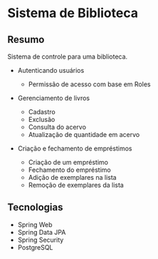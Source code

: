# Sistema de Biblioteca

## Resumo
Sistema de controle para uma biblioteca.

* Autenticando usuários
    - Permissão de acesso com base em Roles

* Gerenciamento de livros
    - Cadastro
    - Exclusão
    - Consulta do acervo
    - Atualização de quantidade em acervo

* Criação e fechamento de empréstimos
    - Criação de um empréstimo
    - Fechamento do empréstimo
    - Adição de exemplares na lista
    - Remoção de exemplares da lista

## Tecnologias
* Spring Web
* Spring Data JPA
* Spring Security
* PostgreSQL




